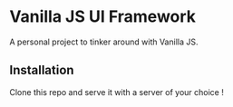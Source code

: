 # Vanilla JS UI Framework

A personal project to tinker around with Vanilla JS.

## Installation

Clone this repo and serve it with a server of your choice !
